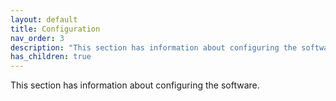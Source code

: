 ```yaml
---
layout: default
title: Configuration
nav_order: 3
description: "This section has information about configuring the software."
has_children: true
---
```

This section has information about configuring the software.